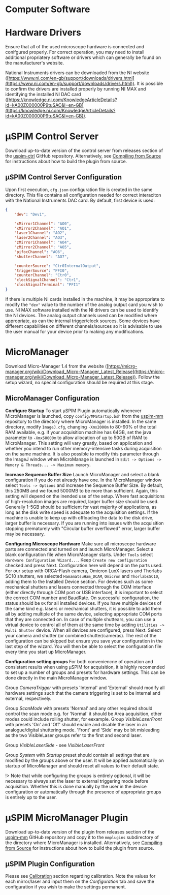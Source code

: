 # Computer Software
# Hardware Drivers
Ensure that all of the used microscope hardware is connected and conifgured properly. For correct operation, you may need to install additional propriatery software or drivers which can generally be found on the manufacturer's website.

National Instruments drivers can be downloaded from the NI website ([https://www.ni.com/en-gb/support/downloads/drivers.html](https://www.ni.com/en-gb/support/downloads/drivers.html)). It is possible to confirm the drivers are installed properly by running NI MAX and identifying the installed NI DAC card ([https://knowledge.ni.com/KnowledgeArticleDetails?id=kA00Z000000P9tuSAC&l=en-GB](https://knowledge.ni.com/KnowledgeArticleDetails?id=kA00Z000000P9tuSAC&l=en-GB)).

# μSPIM Control Server
Download up-to-date version of the control server from releases section of the [uspim-ctrl](https://github.com/DanielSaska/uspim-ctrl/releases) GitHub repository. Alternatively, see [Compiling from Source](/compiling.md) for instructions about how to build the plugin from source. 

## μSPIM Control Server Configuration
Upon first execution, `cfg.json` configuration file is created in the same directory. This file contains all configuration needed for correct interaciton with the National Instruments DAC card. By default, first device is used:
```json
{
	"dev": "Dev1",

	"xMirror1Channel": "AO0",
	"xMirror2Channel": "AO1",
	"laser1Channel": "AO2",
	"laser2Channel": "AO3",
	"zMirror1Channel": "AO4",
	"zMirror2Channel": "AO5",
	"pifocChannel": "AO6",
	"shutterChannel": "AO7",

	"counterSource": "Ctr0InternalOutput",
	"triggerSource": "PFI0",
	"counterChannel": "Ctr0",
	"clockSignalChannel": "Ctr1",
	"clockSignalTerminal": "PFI1"
}
```
If there is multiple NI cards installed in the machine, it may be appropriate to modify the `"dev"` value to the number of the analog output card you wish to use. NI MAX software installed with the NI drivers can be used to identify the NI devices. The analog output channels used can be modified where appropriate, as can the internal trigger/clock sources. Some devices have different capabilities on different channels/sources so it is advisable to use the user manual for your device prior to making any modifications.

# MicroManager
Download Micro-Manager 1.4 from the website ([https://micro-manager.org/wiki/Download_Micro-Manager_Latest_Release](https://micro-manager.org/wiki/Download_Micro-Manager_Latest_Release)). Follow the setup wizard, no special configuration should be required at this stage.

## MicroManager Configuration

**Configure Startup** To start μSPIM Plugin automatically whenever MicroManager is launched, copy `config/MMStartup.bsh` from the [uspim-mm](https://github.com/DanielSaska/uspim-mm/tree/master/config) repository to the directory where MicroManager is installed. In the same directory, modify `ImageJ.cfg`, changing `-Xmx2000m` to 80-90% of the total RAM available, e.g. if your acquisition machine has 64GB, set the java parameter to `-Xmx50000m` to allow allocation of up to 50GB of RAM to MicroManager. This setting will vary greatly, based on application and whether you intend to run other memory-intensive tasks during acquisition on the same machine. It is also possible to modify this parameter through the ImageJ window when MicroManage is launched in `Edit -> Options -> Memory & Threads... -> Maximum memory`.

**Increase Sequence Buffer Size** Launch MicroManager and select a blank configuration if you do not already have one. In the MicroManager window select `Tools -> Options` and increase the Sequence Buffer Size. By default, this 250MB and we found 5000MB to be more than sufficient. Again, this setting will depend on the inended use of the setup. Where fast acquisitions of high-resolution images are required, larger buffer size should be used. Generally 1-5GB should be sufficient for vast majority of applications, as long as the disk write speed is adequate to the acquisition settings. If the machine is unable to keep up with offloading the data to the disk drive, larger buffer is necessary. If you are running into issues with the acquisition stopping prematurely with "Circular buffer overflowed" error, larger buffer may be necessary.

**Configuring Microscope Hardware** Make sure all microscope hardware parts are connected and turned on and launch MicroManager. Select a blank configuration file when MicroManager starts. Under `Tools` select `Hardware Configuration Wizard...`. Keep `Create new configuration` checked and press Next. Configuration here will depend on the parts used. For our setup with ORCA-Flash camera, Omicron LuxX lasers and Thorlabs SC10 shutters, we selected `HamamatsuHam_DCAM`, `Omicron` and `ThorlabsSC10`, adding them to the Installed Device section. For devices such as some mechanical shutters and lasers connected through the COM interface (either directly through COM port or USB interface), it is important to select the correct COM number and BaudRate. On successful configuration, the status should be `OK` for all installed devices. If you have multiple devices of the same kind e.g. lasers or mechanical shutters, it is possible to add them all by adding multiple of the same device, selecting appropriate COM ports that they are connected on. In case of multiple shuttears, you can use a virtual device to control all of them at the same time by adding `Utilities -> Multi Shutter` device. When all devices are configured, press Next. Select your camera and shutter (or combined shutter/cameras). The rest of the configuration can be skipped but ensure you save your configuration in the last step of the wizard. You will then be able to select the configuration file every time you start up MicroManager.

**Configuration setting groups** For both conveniencne of operation and consistant results when using μSPIM for acquisition, it is highly recomended to set up a number of groups and presets for hardware settings. This can be done directly in the main MicroManager window.

Group *CameraTrigger* with presets 'Internal' and 'External' should modify all hardware settings such that the camera triggering is set to be internal and external, respectively.

Group *ScanMode* with presets 'Normal' and any other required should control the scan mode e.g. for 'Normal' it should be Area acquisition, other modes could include rolling shutter, for eexample.
Group *VisibleLaserFront* with presets 'On' and 'Off' should enable and disable the laser in an analogue/digital shuttering mode. 'Front' and 'Side' may be bit misleading as the two VisibleLaser groups refer to the first and second laser.

Group *VisibleLaserSide* - see *VisibleLaserFront*

Group *System* with *Startup* preset should contain all settings that are modified by the groups above or the user. It will be applied automatically on startup of MicroManager and should reset all values to their default state.

!> Note that while configuring the groups is entirely optional, it will be necessary to always set the laser to external triggering mode before acquisition. Whether this is done manually by the user in the device configuration or automatically through the presence of appropriate groups is entirely up to the user.

# μSPIM MicroManager Plugin
Download up-to-date version of the plugin from releases section of the [uspim-mm](https://github.com/DanielSaska/uspim-mm/releases) GitHub repository and copy it to the `mmplugins` subdirectory of the directory where MicroManager is installed. Alternatively, see [Compiling from Source](/compiling.md) for instructions about how to build the plugin from source.

## μSPIM Plugin Configuration
Please see [Calibration](/calibration.md) section regarding calibration. Note the values for each mirror/laser and input them on the *Configuration* tab and save the configuration if you wish to make the settings permanent.

